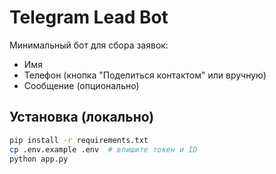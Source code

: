# Telegram Lead Bot

Минимальный бот для сбора заявок:
- Имя
- Телефон (кнопка "Поделиться контактом" или вручную)
- Сообщение (опционально)

## Установка (локально)
```bash
pip install -r requirements.txt
cp .env.example .env  # впишите токен и ID
python app.py
